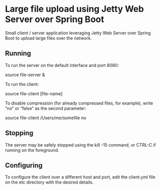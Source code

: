 # Large file upload using Jetty Web Server over Spring Boot

Small client / server application leveraging Jetty Web Server over Spring Boot to upload large files over the network.


## Running
To run the server on the default interface and port 8080:

source file-server &

To run the client:

source file-client [file-name]

To disable compression (for already compressed files, for example), write “no” or “false” as the second parameter:

source file-client /Users/me/somefile no


## Stopping

The server may be safely stopped using the kill -15 command, or CTRL-C if running on the foreground.

## Configuring

To configure the client over a different host and port, edit the client.yml file on the etc directory with the desired details. 


